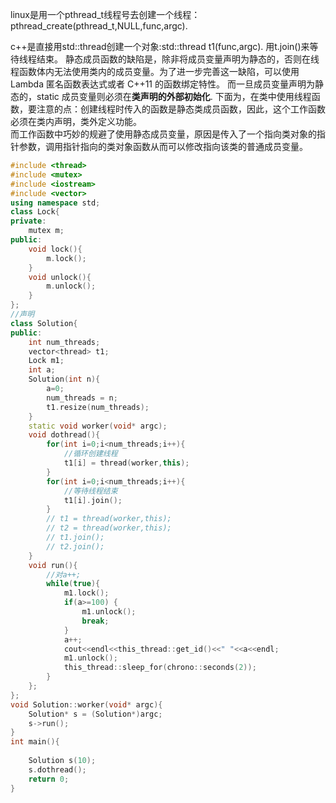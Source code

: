 linux是用一个pthread_t线程号去创建一个线程：pthread_create(pthread_t,NULL,func,argc).


c++是直接用std::thread创建一个对象:std::thread t1(func,argc).
用t.join()来等待线程结束。
静态成员函数的缺陷是，除非将成员变量声明为静态的，否则在线程函数体内无法使用类内的成员变量。为了进一步完善这一缺陷，可以使用 Lambda 匿名函数表达式或者 C++11 的函数绑定特性。
而一旦成员变量声明为静态的，static 成员变量则必须在**类声明的外部初始化**.
下面为，在类中使用线程函数，要注意的点：创建线程时传入的函数是静态类成员函数，因此，这个工作函数必须在类内声明，类外定义功能。  
而工作函数中巧妙的规避了使用静态成员变量，原因是传入了一个指向类对象的指针参数，调用指针指向的类对象函数从而可以修改指向该类的普通成员变量。
```CPP
#include <thread>
#include <mutex>
#include <iostream>
#include <vector>
using namespace std;
class Lock{
private:
    mutex m;
public:
    void lock(){
        m.lock();
    }
    void unlock(){
        m.unlock();
    }
};
//声明
class Solution{
public:
    int num_threads;
    vector<thread> t1;
    Lock m1;
    int a;
    Solution(int n){
        a=0;
        num_threads = n;
        t1.resize(num_threads);
    }
    static void worker(void* argc);
    void dothread(){
        for(int i=0;i<num_threads;i++){
            //循环创建线程
            t1[i] = thread(worker,this);
        }
        for(int i=0;i<num_threads;i++){
            //等待线程结束
            t1[i].join();
        }
        // t1 = thread(worker,this);
        // t2 = thread(worker,this);
        // t1.join();
        // t2.join();
    }
    void run(){
        //对a++;
        while(true){
            m1.lock();
            if(a>=100) {
                m1.unlock();
                break;
            }
            a++;
            cout<<endl<<this_thread::get_id()<<" "<<a<<endl;
            m1.unlock();
            this_thread::sleep_for(chrono::seconds(2));
        }
    };
};
void Solution::worker(void* argc){
    Solution* s = (Solution*)argc;
    s->run();
}
int main(){
    
    Solution s(10);
    s.dothread();
    return 0;
}
```
